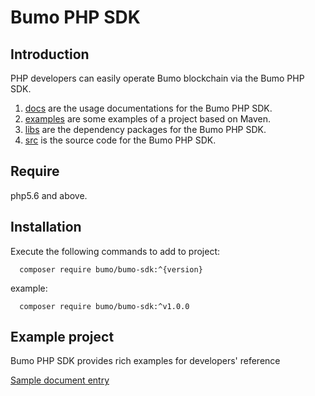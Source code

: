 # Bumo PHP SDK

## Introduction

PHP developers can easily operate Bumo blockchain via the Bumo PHP SDK. 

1. [docs](https://github.com/bumoproject/bumo-sdk-java/blob/master/docs) are the usage documentations for the Bumo PHP SDK.
2. [examples](https://github.com/bumoproject/bumo-sdk-java/blob/master/examples) are some examples of a project based on Maven.
3. [libs](https://github.com/bumoproject/bumo-sdk-java/blob/master/libs) are the dependency packages for the Bumo PHP SDK.
4. [src](https://github.com/bumoproject/bumo-sdk-java/blob/master/src) is the source code for the Bumo PHP SDK.

## Require

php5.6 and above.



## Installation

  Execute the following commands to add to project: 

```shell
  composer require bumo/bumo-sdk:^{version}
```

  example: 

```shell
  composer require bumo/bumo-sdk:^v1.0.0
```

## Example project

Bumo PHP SDK provides rich examples for developers' reference

[Sample document entry](docs/SDK.md "")

